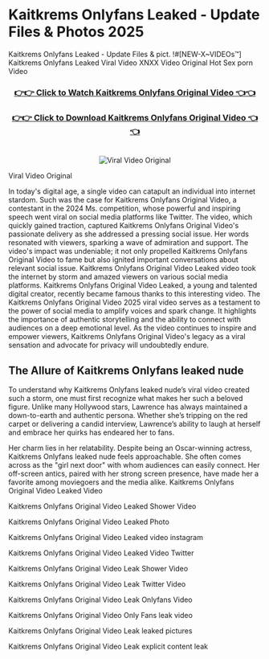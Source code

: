 # Kaitkrems Onlyfans Leaked - Update Files & Photos 2025

Kaitkrems Onlyfans Leaked - Update Files & pict. !#[NEW-X~VIDEOs™] Kaitkrems Onlyfans Leaked Viral Video XNXX Video Original Hot Sex porn Video
<br>
<div align="center">
<h3><a href="https://links2leaks.com?utm_source=kaitkrems&utm_medium=gitlong" rel="nofollow">👉👉 Click to Watch Kaitkrems Onlyfans Original Video 👈👈</a></h3>
<h3><a href="https://links2leaks.com?utm_source=kaitkrems&utm_medium=gitlong" rel="nofollow">👉👉 Click to Download Kaitkrems Onlyfans Original Video 👈👈</a></h3>
<br>
<a href="https://links2leaks.com?utm_source=kaitkrems&utm_medium=gitlong" rel="nofollow"><img src="https://i.ibb.co/Gkj2r4b/banner.png" alt="Viral Video Original" style="max-width: 100%; display: inline-block;" data-target="animated-image.originalImage"></a>
</div>

Viral Video Original

In today's digital age, a single video can catapult an individual into internet stardom. Such was the case for Kaitkrems Onlyfans Original Video, a contestant in the 2024 Ms. competition, whose powerful and inspiring speech went viral on social media platforms like Twitter.
The video, which quickly gained traction, captured Kaitkrems Onlyfans Original Video's passionate delivery as she addressed a pressing social issue. Her words resonated with viewers, sparking a wave of admiration and support. The video's impact was undeniable; it not only propelled Kaitkrems Onlyfans Original Video to fame but also ignited important conversations about relevant social issue.
Kaitkrems Onlyfans Original Video Leaked video took the internet by storm and amazed viewers on various social media platforms. Kaitkrems Onlyfans Original Video Leaked, a young and talented digital creator, recently became famous thanks to this interesting video.
The Kaitkrems Onlyfans Original Video 2025 viral video serves as a testament to the power of social media to amplify voices and spark change. It highlights the importance of authentic storytelling and the ability to connect with audiences on a deep emotional level. As the video continues to inspire and empower viewers, Kaitkrems Onlyfans Original Video's legacy as a viral sensation and advocate for privacy will undoubtedly endure.

<h2>The Allure of Kaitkrems Onlyfans leaked nude</h2>


To understand why Kaitkrems Onlyfans leaked nude’s viral video created such a storm, one must first recognize what makes her such a beloved figure. Unlike many Hollywood stars, Lawrence has always maintained a down-to-earth and authentic persona. Whether she’s tripping on the red carpet or delivering a candid interview, Lawrence’s ability to laugh at herself and embrace her quirks has endeared her to fans.

Her charm lies in her relatability. Despite being an Oscar-winning actress, Kaitkrems Onlyfans leaked nude feels approachable. She often comes across as the "girl next door" with whom audiences can easily connect. Her off-screen antics, paired with her strong screen presence, have made her a favorite among moviegoers and the media alike.
Kaitkrems Onlyfans Original Video Leaked Video

Kaitkrems Onlyfans Original Video Leaked Shower Video

Kaitkrems Onlyfans Original Video Leaked Photo

Kaitkrems Onlyfans Original Video Leaked video instagram

Kaitkrems Onlyfans Original Video Leaked Video Twitter

Kaitkrems Onlyfans Original Video Leak Shower Video

Kaitkrems Onlyfans Original Video Leak Twitter Video

Kaitkrems Onlyfans Original Video Leak Onlyfans Video

Kaitkrems Onlyfans Original Video Only Fans leak video

Kaitkrems Onlyfans Original Video Leak leaked pictures

Kaitkrems Onlyfans Original Video Leak explicit content leak